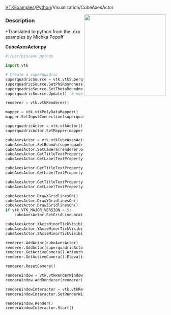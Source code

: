 [VTKExamples](/index/)/[Python](/Python)/Visualization/CubeAxesActor

<img align="right" src="https://github.com/lorensen/VTKExamples/blob/gh-pages/Testing/Baseline/Visualization/TestCubeAxesActor.png?raw=true" width="256" />

### Description
*Translated to python from the .cxx examples by Michka Popoff

**CubeAxesActor.py**
```python
#!/usr/bin/env python

import vtk

# Create a superquadric
superquadricSource = vtk.vtkSuperquadricSource()
superquadricSource.SetPhiRoundness(3.1)
superquadricSource.SetThetaRoundness(1.0)
superquadricSource.Update()  # needed to GetBounds later

renderer = vtk.vtkRenderer()

mapper = vtk.vtkPolyDataMapper()
mapper.SetInputConnection(superquadricSource.GetOutputPort())

superquadricActor = vtk.vtkActor()
superquadricActor.SetMapper(mapper)

cubeAxesActor = vtk.vtkCubeAxesActor()
cubeAxesActor.SetBounds(superquadricSource.GetOutput().GetBounds())
cubeAxesActor.SetCamera(renderer.GetActiveCamera())
cubeAxesActor.GetTitleTextProperty(0).SetColor(1.0, 0.0, 0.0)
cubeAxesActor.GetLabelTextProperty(0).SetColor(1.0, 0.0, 0.0)

cubeAxesActor.GetTitleTextProperty(1).SetColor(0.0, 1.0, 0.0)
cubeAxesActor.GetLabelTextProperty(1).SetColor(0.0, 1.0, 0.0)

cubeAxesActor.GetTitleTextProperty(2).SetColor(0.0, 0.0, 1.0)
cubeAxesActor.GetLabelTextProperty(2).SetColor(0.0, 0.0, 1.0)

cubeAxesActor.DrawXGridlinesOn()
cubeAxesActor.DrawYGridlinesOn()
cubeAxesActor.DrawZGridlinesOn()
if vtk.VTK_MAJOR_VERSION > 5:
    cubeAxesActor.SetGridLineLocation(vtk.VTK_GRID_LINES_FURTHEST)

cubeAxesActor.XAxisMinorTickVisibilityOff()
cubeAxesActor.YAxisMinorTickVisibilityOff()
cubeAxesActor.ZAxisMinorTickVisibilityOff()

renderer.AddActor(cubeAxesActor)
renderer.AddActor(superquadricActor)
renderer.GetActiveCamera().Azimuth(30)
renderer.GetActiveCamera().Elevation(30)

renderer.ResetCamera()

renderWindow = vtk.vtkRenderWindow()
renderWindow.AddRenderer(renderer)

renderWindowInteractor = vtk.vtkRenderWindowInteractor()
renderWindowInteractor.SetRenderWindow(renderWindow)

renderWindow.Render()
renderWindowInteractor.Start()
```
